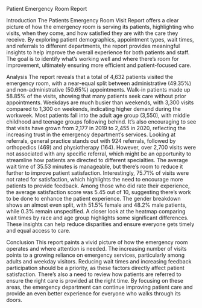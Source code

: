 Patient Emergency Room Report

Introduction
The Patients Emergency Room Visit Report offers a clear picture of how the emergency room is serving its patients, highlighting who visits, when they come, and how satisfied they are with the care they receive. By exploring patient demographics, appointment types, wait times, and referrals to different departments, the report provides meaningful insights to help improve the overall experience for both patients and staff. The goal is to identify what’s working well and where there’s room for improvement, ultimately ensuring more efficient and patient-focused care.

Analysis
The report reveals that a total of 4,632 patients visited the emergency room, with a near-equal split between administrative (49.35%) and non-administrative (50.65%) appointments. Walk-in patients made up 58.85% of the visits, showing that many patients seek care without prior appointments. Weekdays are much busier than weekends, with 3,300 visits compared to 1,300 on weekends, indicating higher demand during the workweek. Most patients fall into the adult age group (3,550), with middle childhood and teenage groups following behind. It’s also encouraging to see that visits have grown from 2,177 in 2019 to 2,455 in 2020, reflecting the increasing trust in the emergency department’s services.
Looking at referrals, general practice stands out with 924 referrals, followed by orthopedics (469) and physiotherapy (164). However, over 2,700 visits were not associated with any specific referral, which might be an opportunity to streamline how patients are directed to different specialties. The average wait time of 35.53 minutes is manageable, but there’s room to reduce it further to improve patient satisfaction. Interestingly, 75.71% of visits were not rated for satisfaction, which highlights the need to encourage more patients to provide feedback. Among those who did rate their experience, the average satisfaction score was 5.45 out of 10, suggesting there’s work to be done to enhance the patient experience.
The gender breakdown shows an almost even split, with 51.5% female and 48.2% male patients, while 0.3% remain unspecified. A closer look at the heatmap comparing wait times by race and age group highlights some significant differences. These insights can help reduce disparities and ensure everyone gets timely and equal access to care.

Conclusion
This report paints a vivid picture of how the emergency room operates and where attention is needed. The increasing number of visits points to a growing reliance on emergency services, particularly among adults and weekday visitors. Reducing wait times and increasing feedback participation should be a priority, as these factors directly affect patient satisfaction. There’s also a need to review how patients are referred to ensure the right care is provided at the right time. By focusing on these areas, the emergency department can continue improving patient care and provide an even better experience for everyone who walks through its doors.

